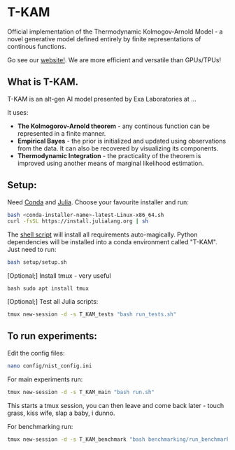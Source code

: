 # T-KAM
Official implementation of the Thermodynamic Kolmogov-Arnold Model - a novel generative model defined entirely by finite representations of continous functions.

Go see our [website!](https://exalaboratories.com). We are more efficient and versatile than GPUs/TPUs!

## What is T-KAM.

T-KAM is an alt-gen AI model presented by Exa Laboratories at ...

It uses:

- **The Kolmogorov-Arnold theorem** - any continous function can be represented in a finite manner.
- **Empirical Bayes** - the prior is initialized and updated using observations from the data. It can also be recovered by visualizing its components.
- **Thermodynamic Integration** - the practicality of the theorem is improved using another means of marginal likelihood estimation.

## Setup:

Need [Conda](https://docs.conda.io/projects/conda/en/latest/user-guide/install/index.html) and [Julia](https://github.com/JuliaLang/juliaup). Choose your favourite installer and run: 

```bash
bash <conda-installer-name>-latest-Linux-x86_64.sh
curl -fsSL https://install.julialang.org | sh
```

The [shell script](setup/setup.sh) will install all requirements auto-magically. Python dependencies will be installed into a conda environment called "T-KAM". Just need to run:

```bash
bash setup/setup.sh
```
[Optional;] Install tmux - very useful

```
bash sudo apt install tmux
```

[Optional;] Test all Julia scripts:

```bash
tmux new-session -d -s T_KAM_tests "bash run_tests.sh"
```

## To run experiments:

Edit the config files:

```bash
nano config/nist_config.ini
```

For main experiments run:

```bash
tmux new-session -d -s T_KAM_main "bash run.sh"
```

This starts a tmux session, you can then leave and come back later - touch grass, kiss wife, slap a baby, i dunno.

For benchmarking run:

```bash
tmux new-session -d -s T_KAM_benchmark "bash benchmarking/run_benchmarks.sh"
```


